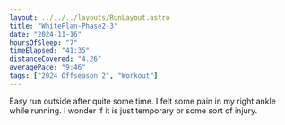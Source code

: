 ```yaml
---
layout: ../../../layouts/RunLayout.astro
title: "WhitePlan-Phase2-3"
date: "2024-11-16"
hoursOfSleep: "7"
timeElapsed: "41:35"
distanceCovered: "4.26"
averagePace: "9:46"
tags: ["2024 Offseason 2", "Workout"]
---
```


Easy run outside after quite some time. I felt some pain in my right ankle while running. I wonder if it is just temporary or some sort of injury.

